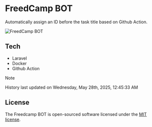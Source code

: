 # FreedCamp BOT

Automatically assign an ID before the task title based on Github Action.

![FreedCamp BOT](https://repository-images.githubusercontent.com/737932867/7d34798b-2680-471c-b089-a78a718d3d6a)

## Tech

- Laravel
- Docker
- Github Action

> [!NOTE]  
> History last updated on Wednesday, May 28th, 2025, 12:45:33 AM

## License

The Freedcamp BOT is open-sourced software licensed under the [MIT license](https://opensource.org/licenses/MIT).
